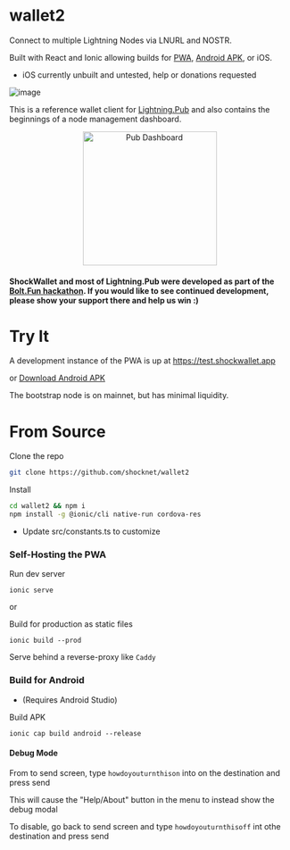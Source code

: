 # wallet2
Connect to multiple Lightning Nodes via LNURL and NOSTR. 

Built with React and Ionic allowing builds for [PWA](https://test.shockwallet.app), [Android APK](https://cdn.shockwallet.app/shockwallet.apk), or iOS. 
* iOS currently unbuilt and untested, help or donations requested

![image](https://shockwallet.b-cdn.net/wnp%20banner.png)

This is a reference wallet client for [Lightning.Pub](https://github.com/shocknet/Lightning.Pub) and also contains the beginnings of a node management dashboard. 

<p style="text-align: center;"><img src="https://shockwallet.b-cdn.net/pub_home_ss.png" alt="Pub Dashboard" width="240"></p>

#### ShockWallet and most of Lightning.Pub were developed as part of the [Bolt.Fun hackathon](https://bolt.fun/project/shocknet). If you would like to see continued development, please show your support there and help us win :)



# Try It

A development instance of the PWA is up at https://test.shockwallet.app 

or [Download Android APK](https://cdn.shockwallet.app/shockwallet.apk)

The bootstrap node is on mainnet, but has minimal liquidity.

# From Source

Clone the repo

```bash
git clone https://github.com/shocknet/wallet2
```
Install

```bash
cd wallet2 && npm i
npm install -g @ionic/cli native-run cordova-res
```
* Update src/constants.ts to customize

### Self-Hosting the PWA

Run dev server

```
ionic serve
```
or 

Build for production as static files

```
ionic build --prod
```

Serve behind a reverse-proxy like `Caddy`

### Build for Android
* (Requires Android Studio)

Build APK

```
ionic cap build android --release
```

#### Debug Mode

From to send screen, type `howdoyouturnthison` into on the destination and press send

This will cause the "Help/About" button in the menu to instead show the debug modal

To disable, go back to send screen and type `howdoyouturnthisoff` int othe destination and press send

